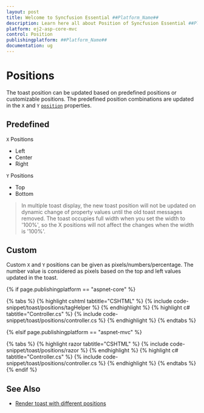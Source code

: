 ```yaml
---
layout: post
title: Welcome to Syncfusion Essential ##Platform_Name##
description: Learn here all about Position of Syncfusion Essential ##Platform_Name## widgets based on HTML5 and jQuery.
platform: ej2-asp-core-mvc
control: Position
publishingplatform: ##Platform_Name##
documentation: ug
---
```



# Positions

The toast position can be updated based on predefined positions or customizable positions. The predefined position combinations are updated in the `X` and `Y` [`position`](https://help.syncfusion.com/cr/aspnetcore-js2/Syncfusion.EJ2.Notifications.Toast.html#Syncfusion_EJ2_Notifications_Toast_Position) properties.

## Predefined

`X` Positions

* Left
* Center
* Right

`Y` Positions

* Top
* Bottom

> In multiple toast display, the new toast position will not be updated on dynamic change of property values until the old toast messages removed.
> The toast occupies full width when you set the width to '100%', so the X positions will not affect the changes when the width is '100%'.

## Custom

Custom `X` and `Y` positions can be given as pixels/numbers/percentage. The number value is considered as pixels based on the top and left values updated in the toast.

{% if page.publishingplatform == "aspnet-core" %}

{% tabs %}
{% highlight cshtml tabtitle="CSHTML" %}
{% include code-snippet/toast/positions/tagHelper %}
{% endhighlight %}
{% highlight c# tabtitle="Controller.cs" %}
{% include code-snippet/toast/positions/controller.cs %}
{% endhighlight %}
{% endtabs %}

{% elsif page.publishingplatform == "aspnet-mvc" %}

{% tabs %}
{% highlight razor tabtitle="CSHTML" %}
{% include code-snippet/toast/positions/razor %}
{% endhighlight %}
{% highlight c# tabtitle="Controller.cs" %}
{% include code-snippet/toast/positions/controller.cs %}
{% endhighlight %}
{% endtabs %}
{% endif %}



## See Also

* [Render toast with different positions](./how-to/show-multiple-toasts-in-various-positions/)